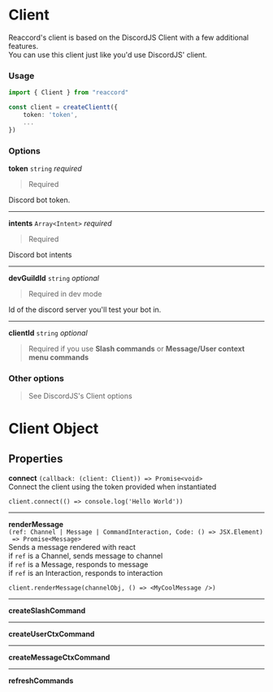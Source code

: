 # Client

Reaccord's client is based on the DiscordJS Client with a few additional features.  
You can use this client just like you'd use DiscordJS' client.

### Usage

```ts
import { Client } from "reaccord"

const client = createClientt({
    token: 'token',
    ...
})
```

### Options

**token** `string` _required_

> Required

Discord bot token.

---

**intents** `Array<Intent>` _required_

> Required

Discord bot intents

---

**devGuildId** `string` _optional_

> Required in dev mode

Id of the discord server you'll test your bot in.

---

**clientId** `string` _optional_

> Required if you use **Slash commands** or **Message/User context menu commands**

### Other options

> See DiscordJS's Client options

# Client Object

## Properties

**connect** `(callback: (client: Client)) => Promise<void>`  
Connect the client using the token provided when instantiated

```ts:no-line-numbers
client.connect(() => console.log('Hello World'))
```

---

**renderMessage**  
`(ref: Channel | Message | CommandInteraction, Code: () => JSX.Element)`  
` => Promise<Message>`  
Sends a message rendered with react  
if `ref` is a Channel, sends message to channel  
if `ref` is a Message, responds to message  
if `ref` is an Interaction, responds to interaction

```tsx:no-line-numbers
client.renderMessage(channelObj, () => <MyCoolMessage />)
```

---

**createSlashCommand**

---

**createUserCtxCommand**

---

**createMessageCtxCommand**

---

**refreshCommands**

